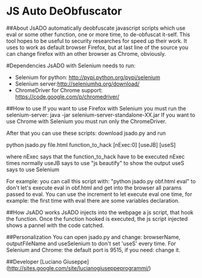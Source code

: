 JS Auto DeObfuscator 
========================

##About
JsADO automatically deobfuscate javascript scripts which use eval or some other function, one or more time, to de-obfuscat it-self.
This tool hopes to be useful to security researches for speed up their work.
It uses to work as default browser Firefox, but at last line of the source you can change firefox with an other browser as Chrome, obviously.

#Dependencies
JsADO with Selenium needs to run: 
* Selenium for python: http://pypi.python.org/pypi/selenium
* Selenium server:http://seleniumhq.org/download/
* ChromeDriver for Chrome support: https://code.google.com/p/chromedriver/

##How to use
If you want to use Firefox with Selenium you must run the selenium-server: java -jar selenium-server-standalone-XX.jar
If you want to use Chrome with Selenium you must run only the ChromeDriver.

After that you can use these scripts: download jsado.py and run

python jsado.py file.html function_to_hack [nExec:0] [useJB] [useS]

where 
	nExec says that the function_to_hack have to be executed nExec times normally
	useJB says to use "js beautify" to show the output
	useS says to use Selenium

For example: you can call this script with: "python jsado.py obf.html eval" to don't let's execute eval in obf.html and get into the browser all params passed to eval.
You can use the increment to let execute eval one time, for example: the first time with eval there are some variables declaration.

##How JsADO works
JsADO injects into the webpage a js script, that hook the function. Once the function hooked is executed, the js script injected shows a pannel with the code catched.

##Personalization
You can open jsado.py and change: browserName, outputFileName and useSelenium to don't set 'useS' every time.
For Selenium and Chrome: the default port is 9515, if you need: change it.

##Developer
[Luciano Giuseppe] (http://sites.google.com/site/lucianogiuseppeprogrammi/)
